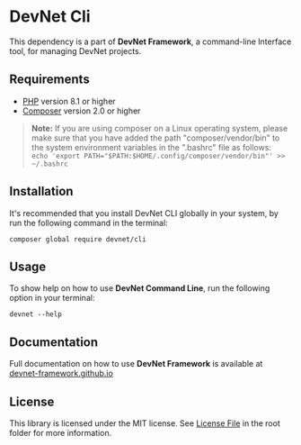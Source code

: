 # DevNet Cli
This dependency is a part of **DevNet Framework**, a command-line Interface tool, for managing DevNet projects.

## Requirements
- [PHP](https://www.php.net/) version 8.1 or higher
- [Composer](https://getcomposer.org/) version 2.0 or higher

>**Note:** If you are using composer on a Linux operating system, please make sure that you have added the path "composer/vendor/bin" to the system environment variables in the ".bashrc" file as follows:  
>`echo 'export PATH="$PATH:$HOME/.config/composer/vendor/bin"' >> ~/.bashrc`

## Installation
It's recommended that you install DevNet CLI globally in your system, by run the following command in the terminal:
```
composer global require devnet/cli
```

## Usage
To show help on how to use **DevNet Command Line**, run the following option in your terminal:

```
devnet --help
```

## Documentation
Full documentation on how to use **DevNet Framework** is available at [devnet-framework.github.io](https://devnet-framework.github.io)

## License
This library is licensed under the MIT license. See [License File](https://github.com/DevNet-Framework/cli/blob/master/LICENSE) in the root folder for more information.
